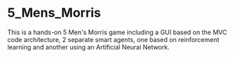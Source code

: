 # 5_Mens_Morris
This is a hands-on 5 Men's Morris game including a GUI based on the MVC code architecture, 2 separate smart agents, one based on reinforcement learning and another using an Artificial Neural Network.
